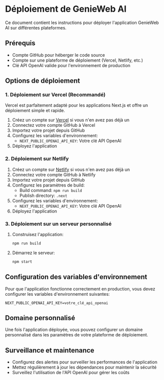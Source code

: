 # Déploiement de GenieWeb AI

Ce document contient les instructions pour déployer l'application GenieWeb AI sur différentes plateformes.

## Prérequis

- Compte GitHub pour héberger le code source
- Compte sur une plateforme de déploiement (Vercel, Netlify, etc.)
- Clé API OpenAI valide pour l'environnement de production

## Options de déploiement

### 1. Déploiement sur Vercel (Recommandé)

Vercel est parfaitement adapté pour les applications Next.js et offre un déploiement simple et rapide.

1. Créez un compte sur [Vercel](https://vercel.com) si vous n'en avez pas déjà un
2. Connectez votre compte GitHub à Vercel
3. Importez votre projet depuis GitHub
4. Configurez les variables d'environnement:
   - `NEXT_PUBLIC_OPENAI_API_KEY`: Votre clé API OpenAI
5. Déployez l'application

### 2. Déploiement sur Netlify

1. Créez un compte sur [Netlify](https://netlify.com) si vous n'en avez pas déjà un
2. Connectez votre compte GitHub à Netlify
3. Importez votre projet depuis GitHub
4. Configurez les paramètres de build:
   - Build command: `npm run build`
   - Publish directory: `.next`
5. Configurez les variables d'environnement:
   - `NEXT_PUBLIC_OPENAI_API_KEY`: Votre clé API OpenAI
6. Déployez l'application

### 3. Déploiement sur un serveur personnalisé

1. Construisez l'application:
   ```bash
   npm run build
   ```
2. Démarrez le serveur:
   ```bash
   npm start
   ```

## Configuration des variables d'environnement

Pour que l'application fonctionne correctement en production, vous devez configurer les variables d'environnement suivantes:

```
NEXT_PUBLIC_OPENAI_API_KEY=votre_clé_api_openai
```

## Domaine personnalisé

Une fois l'application déployée, vous pouvez configurer un domaine personnalisé dans les paramètres de votre plateforme de déploiement.

## Surveillance et maintenance

- Configurez des alertes pour surveiller les performances de l'application
- Mettez régulièrement à jour les dépendances pour maintenir la sécurité
- Surveillez l'utilisation de l'API OpenAI pour gérer les coûts

